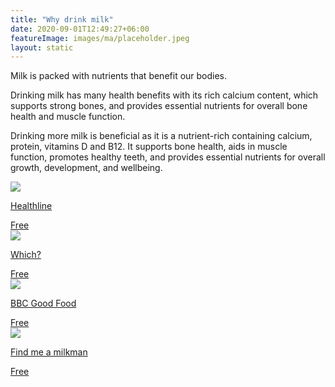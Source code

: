 ```yaml
---
title: "Why drink milk"
date: 2020-09-01T12:49:27+06:00
featureImage: images/ma/placeholder.jpeg
layout: static
---
```


Milk is packed with nutrients that benefit our bodies.

Drinking milk has many health benefits with its rich calcium content, which supports strong bones, and provides essential nutrients for overall bone health and muscle function.

Drinking more milk is beneficial as it is a nutrient-rich containing calcium, protein, vitamins D and B12. It supports bone health, aids in muscle function, promotes healthy teeth, and provides essential nutrients for overall growth, development, and wellbeing.

<a class="ma-link" href="https://www.healthline.com/nutrition/whole-vs-skim-milk"><div class="ma-card ma-card-Health"><div class="ma-icon"><img src ="/images/icon-check.png"/></div><div class="ma-name"><p>Healthline</p></div><div class="ma-paid-text"><span>Free</span></div></div></a><a class="ma-link" href="https://www.which.co.uk/news/article/milk-myths-8-common-cows-milk-concerns-debunked-ad0070G46Mnl"><div class="ma-card ma-card-Health"><div class="ma-icon"><img src ="/images/icon-check.png"/></div><div class="ma-name"><p>Which?</p></div><div class="ma-paid-text"><span>Free</span></div></div></a><a class="ma-link" href="https://www.bbcgoodfood.com/howto/guide/which-milk-right-you"><div class="ma-card ma-card-Health"><div class="ma-icon"><img src ="/images/icon-check.png"/></div><div class="ma-name"><p>BBC Good Food</p></div><div class="ma-paid-text"><span>Free</span></div></div></a><a class="ma-link" href="https://findmeamilkman.net/"><div class="ma-card ma-card-Health"><div class="ma-icon"><img src ="/images/icon-check.png"/></div><div class="ma-name"><p>Find me a milkman</p></div><div class="ma-paid-text"><span>Free</span></div></div></a>  

<br/><br/>






